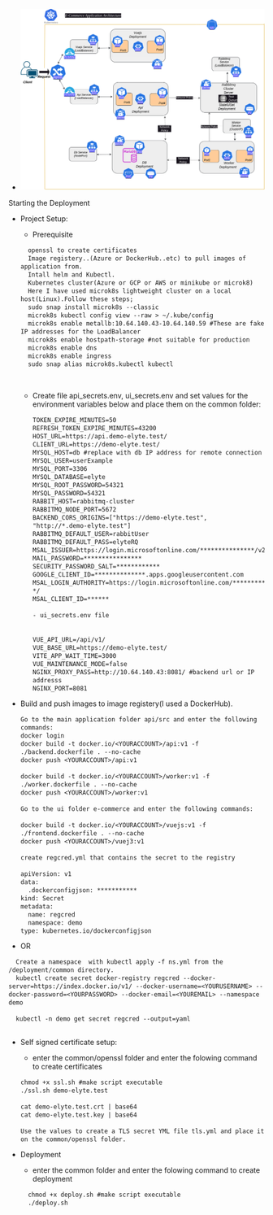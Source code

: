 

- ![Deployment Architecture on microk8s.](./doc/architecture.png)

Starting the Deployment

- Project Setup:

  - Prerequisite

  ```
    openssl to create certificates
    Image registery..(Azure or DockerHub..etc) to pull images of application from.
    Intall helm and Kubectl. 
    Kubernetes cluster(Azure or GCP or AWS or minikube or microk8)
    Here I have used microk8s lightweight cluster on a local host(Linux).Follow these steps;
    sudo snap install microk8s --classic
    microk8s kubectl config view --raw > ~/.kube/config
    microk8s enable metallb:10.64.140.43-10.64.140.59 #These are fake IP addresses for the LoadBalancer
    microk8s enable hostpath-storage #not suitable for production
    microk8s enable dns
    microk8s enable ingress
    sudo snap alias microk8s.kubectl kubectl
   


  ```

  - Create file api_secrets.env, ui_secrets.env and set values for the environment variables below and place them on the common folder:

      ```
      TOKEN_EXPIRE_MINUTES=50
      REFRESH_TOKEN_EXPIRE_MINUTES=43200
      HOST_URL=https://api.demo-elyte.test/
      CLIENT_URL=https://demo-elyte.test/
      MYSQL_HOST=db #replace with db IP address for remote connection
      MYSQL_USER=userExample
      MYSQL_PORT=3306
      MYSQL_DATABASE=elyte
      MYSQL_ROOT_PASSWORD=54321
      MYSQL_PASSWORD=54321
      RABBIT_HOST=rabbitmq-cluster
      RABBITMQ_NODE_PORT=5672
      BACKEND_CORS_ORIGINS=["https://demo-elyte.test", "http://*.demo-elyte.test"]
      RABBITMQ_DEFAULT_USER=rabbitUser
      RABBITMQ_DEFAULT_PASS=elyteRQ
      MSAL_ISSUER=https://login.microsoftonline.com/***************/v2.0
      MAIL_PASSWORD=****************
      SECURITY_PASSWORD_SALT=************
      GOOGLE_CLIENT_ID=**************.apps.googleusercontent.com
      MSAL_LOGIN_AUTHORITY=https://login.microsoftonline.com/********** */
      MSAL_CLIENT_ID=******
    
      - ui_secrets.env file

     
      VUE_API_URL=/api/v1/
      VUE_BASE_URL=https://demo-elyte.test/
      VITE_APP_WAIT_TIME=3000
      VUE_MAINTENANCE_MODE=false
      NGINX_PROXY_PASS=http://10.64.140.43:8081/ #backend url or IP addresss
      NGINX_PORT=8081

      ```
- Build and push images to image registery(I used a DockerHub).

  ```
  Go to the main application folder api/src and enter the following commands:
  docker login
  docker build -t docker.io/<YOURACCOUNT>/api:v1 -f ./backend.dockerfile . --no-cache
  docker push <YOURACCOUNT>/api:v1

  docker build -t docker.io/<YOURACCOUNT>/worker:v1 -f ./worker.dockerfile . --no-cache
  docker push <YOURACCOUNT>/worker:v1

  Go to the ui folder e-commerce and enter the following commands:

  docker build -t docker.io/<YOURACCOUNT>/vuejs:v1 -f ./frontend.dockerfile . --no-cache
  docker push <YOURACCOUNT>/vuej3:v1

  create regcred.yml that contains the secret to the registry

  apiVersion: v1
  data:
    .dockerconfigjson: ***********
  kind: Secret
  metadata:
    name: regcred
    namespace: demo
  type: kubernetes.io/dockerconfigjson
-  OR
```
  Create a namespace  with kubectl apply -f ns.yml from the /deployment/common directory.
  kubectl create secret docker-registry regcred --docker-server=https://index.docker.io/v1/ --docker-username=<YOURUSERNAME> --docker-password=<YOURPASSWORD> --docker-email=<YOUREMAIL> --namespace demo

  kubectl -n demo get secret regcred --output=yaml


  ```

- Self signed certificate setup:

  - enter the common/openssl folder and enter the folowing command to create certificates

  ```
  chmod +x ssl.sh #make script executable
  ./ssl.sh demo-elyte.test

  cat demo-elyte.test.crt | base64
  cat demo-elyte.test.key | base64

  Use the values to create a TLS secret YML file tls.yml and place it on the common/openssl folder.
  
  ```
- Deployment
  - enter the common folder and enter the folowing command to create deployment
  ```
    chmod +x deploy.sh #make script executable
    ./deploy.sh

  ```

  